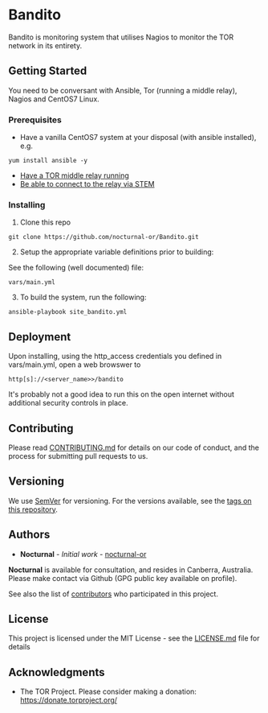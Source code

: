 # Bandito 
Bandito is monitoring system that utilises Nagios to monitor the TOR network in its entirety.   

## Getting Started

You need to be conversant with Ansible, Tor (running a middle relay), Nagios and CentOS7 Linux.

### Prerequisites

* Have a vanilla CentOS7 system at your disposal (with ansible installed), e.g.

```
yum install ansible -y
```

* [Have a TOR middle relay running](https://community.torproject.org/relay/setup/guard/centosrhel/)
* [Be able to connect to the relay via STEM](https://stem.torproject.org/tutorials/the_little_relay_that_could.html)

### Installing

1. Clone this repo

```
git clone https://github.com/nocturnal-or/Bandito.git
```

2. Setup the appropriate variable definitions prior to building:

See the following (well documented) file:

```
vars/main.yml
```

3. To build the system, run the following:

```
ansible-playbook site_bandito.yml
```

## Deployment

Upon installing, using the http_access credentials you defined in vars/main.yml, open a web browswer to 

```
http[s]://<server_name>>/bandito
```

It's probably not a good idea to run this on the open internet without additional security controls in place. 

## Contributing

Please read [CONTRIBUTING.md](https://gist.github.com/PurpleBooth/b24679402957c63ec426) for details on our code of conduct, and the process for submitting pull requests to us.

## Versioning

We use [SemVer](http://semver.org/) for versioning. For the versions available, see the [tags on this repository](https://github.com/your/project/tags). 

## Authors
* **Nocturnal** - *Initial work* - [nocturnal-or](https://github.com/nocturnal-or)

**Nocturnal** is available for consultation, and resides in Canberra, Australia. Please make contact via Github (GPG public key available on profile). 

See also the list of [contributors](https://github.com/your/project/contributors) who participated in this project.

## License

This project is licensed under the MIT License - see the [LICENSE.md](LICENSE.md) file for details

## Acknowledgments

* The TOR Project. Please consider making a donation: https://donate.torproject.org/
